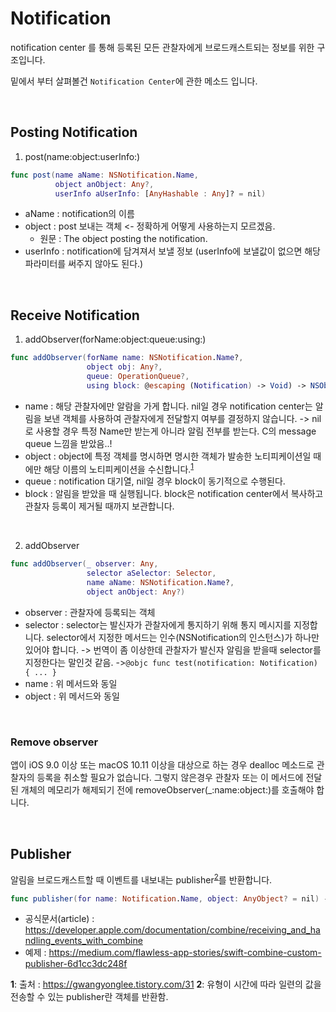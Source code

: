 # Notification

notification center 를 통해 등록된 모든 관찰자에게 브로드캐스트되는 정보를 위한 구조입니다.

밑에서 부터 살펴볼건 ```Notification Center```에 관한 메소드 입니다.

<br>

## Posting Notification

1. post(name:object:userInfo:)
```swift 
func post(name aName: NSNotification.Name, 
          object anObject: Any?, 
          userInfo aUserInfo: [AnyHashable : Any]? = nil)
```
- aName : notification의 이름
- object : post 보내는 객체 <- 정확하게 어떻게 사용하는지 모르겠음.
    - 원문 : The object posting the notification.
- userInfo : notification에 담겨져서 보낼 정보 
(userInfo에 보낼값이 없으면 해당 파라미터를 써주지 않아도 된다.)

<br>

## Receive Notification

1. addObserver(forName:object:queue:using:)
```swift
func addObserver(forName name: NSNotification.Name?, 
                 object obj: Any?, 
                 queue: OperationQueue?, 
                 using block: @escaping (Notification) -> Void) -> NSObjectProtocol
```
- name : 해당 관찰자에만 알람을 가게 합니다. nil일 경우 notification center는 알림을 보낸 객체를 사용하여 관찰자에게 전달할지 여부를 결정하지 않습니다.
-> nil로 사용할 경우 특정 Name만 받는게 아니라 알림 전부를 받는다. C의 message queue 느낌을 받았음..!
- object : object에 특정 객체를 명시하면 명시한 객체가 발송한 노티피케이션일 때에만 해당 이름의 노티피케이션을 수신합니다.<sup id="al">[1](#footnote1)</sup>
- queue : notification 대기열, nil일 경우 block이 동기적으로 수행된다.
- block : 알림을 받았을 때 실행됩니다. block은 notification center에서 복사하고 관찰자 등록이 제거될 때까지 보관합니다.

<br>

2. addObserver
```swift
func addObserver(_ observer: Any, 
                 selector aSelector: Selector, 
                 name aName: NSNotification.Name?, 
                 object anObject: Any?)
```

- observer : 관찰자에 등록되는 객체
- selector : selector는 발신자가 관찰자에게 통지하기 위해 통지 메시지를 지정합니다.  selector에서 지정한 메서드는 인수(NSNotification의 인스턴스)가 하나만 있어야 합니다. 
-> 번역이 좀 이상한데 관찰자가 발신자 알림을 받을때 selector를 지정한다는 말인것 같음.
->``` @objc func test(notification: Notification) { ... } ```
- name : 위 메서드와 동일
- object : 위 메서드와 동일

<br>

### Remove observer

앱이 iOS 9.0 이상 또는 macOS 10.11 이상을 대상으로 하는 경우 dealloc 메소드로 관찰자의 등록을 취소할 필요가 없습니다. 그렇지 않은경우 관찰자 또는 이 메서드에 전달된 개체의 메모리가 해제되기 전에 removeObserver(_:name:object:)를 호출해야 합니다.

<br>

## Publisher

알림을 브로드캐스트할 때 이벤트를 내보내는 publisher<sup id="al">[2](#footnote2)</sup>를 반환합니다.

```swift 
func publisher(for name: Notification.Name, object: AnyObject? = nil) -> NotificationCenter.Publisher 
```
- 공식문서(article) : https://developer.apple.com/documentation/combine/receiving_and_handling_events_with_combine
- 예제 : https://medium.com/flawless-app-stories/swift-combine-custom-publisher-6d1cc3dc248f

<b id="footnote1">1</b>: 출처 : https://gwangyonglee.tistory.com/31
<b id="footnote2">2</b>: 유형이 시간에 따라 일련의 값을 전송할 수 있는 publisher란 객체를 반환함.
